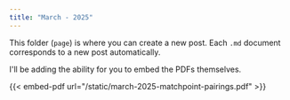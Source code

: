 ```yaml
---
title: "March - 2025"
---
```


This folder (`page`) is where you can create a new post. Each `.md` document corresponds to a new post automatically.

I'll be adding the ability for you to embed the PDFs themselves.

{{< embed-pdf url="/static/march-2025-matchpoint-pairings.pdf" >}}
